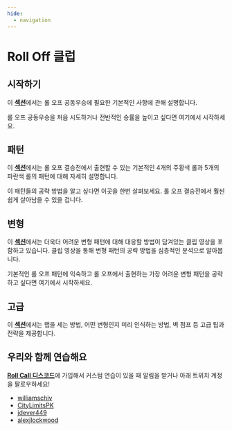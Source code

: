 ```yaml
---
hide:
  - navigation
---
```


# Roll Off 클럽

## 시작하기

이 [**섹션**](getting-started/index.md)에서는 롤 오프 공동우승에 필요한 기본적인 사항에 관해 설명합니다.

롤 오프 공동우승을 처음 시도하거나 전반적인 승률을 높이고 싶다면 여기에서 시작하세요.

## 패턴

이 [**섹션**](rolls/index.md)에서는 롤 오프 결승전에서 출현할 수 있는 기본적인 4개의 주황색 롤과 5개의 파란색 롤의 패턴에 대해 자세히 설명합니다.

이 패턴들의 공략 방법을 알고 싶다면 이곳을 한번 살펴보세요. 롤 오프 결승전에서 훨씬 쉽게 살아남을 수 있을 겁니다.

## 변형

이 [**섹션**](variations/index.md)에서는 더욱더 어려운 변형 패턴에 대해 대응할 방법이 담겨있는 클립 영상을 포함하고 있습니다. 클립 영상을 통해 변형 패턴의 공략 방법을 심층적인 분석으로 알아봅니다.

기본적인 롤 오프 패턴에 익숙하고 롤 오프에서 출현하는 가장 어려운 변형 패턴을 공략하고 싶다면 여기에서 시작하세요.

## 고급

이 [**섹션**](advanced/index.md)에서는 랩을 세는 방법, 어떤 변형인지 미리 인식하는 방법, 벽 점프 등 고급 팁과 전략을 제공합니다.

## 우리와 함께 연습해요

[**Roll Call 디스코드**](https://discord.gg/xf9D89Hfxa)에 가입해서 커스텀 연습이 있을 때 알림을 받거나 아래 트위치 계정을 팔로우하세요!

* [williamschiv](https://www.twitch.tv/williamschiv)
* [CityLimitsPK](https://www.twitch.tv/citylimitspk)
* [jdever449](https://www.twitch.tv/jdever449)
* [alexjlockwood](https://www.twitch.tv/alexjlockwood)
